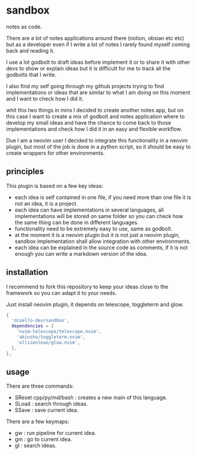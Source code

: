 # sandbox

notes as code.

There are a lot of notes applications around there (notion, obsian etc etc) but as a developer even if I write a lot of notes I rarely found myself coming back and reading it.

I use a lot godbolt to draft ideas before implement it or to share it with other devs to show or explain ideas but it is difficult for me to track all the godbolts that I write.

I also find my self going through my github projects trying to find implementations or ideas that are similar to what I am doing on this moment and I want to check how I did it.

whit this two things in mins I decided to create another notes app, but on this case I want to create a mix of godbolt and notes application where to develop my small ideas and have the chance to come back to those implementations and check how I did it in an easy and flexible workflow.

Due I am a neovim user I decided to integrate this functionality in a neovim plugin, but most of the job is done in a python script, so it should be easy to create wrappers for other environments.

## principles

This plugin is based on a few key ideas:
- each idea is self contained in one file, if you need more than one file it is not an idea, it is a project.
- each idea can have implementations in several languages, all implementations will be stored on same folder so you can check how the same thing can be done in different languages.
- functionality need to be extremely easy to use, same as godbolt.
- at the moment it is a neovim plugin but it is not just a neovim plugin, sandbox implementation shall allow integration with other environments.
- each idea can be explained in the source code as comments, if it is not enough you can write a markdown version of the idea.

## installation

I recommend to fork this repository to keep your ideas close to the framework so you can adapt it to your needs.

Just install neovim plugin, it depends on telescope, toggleterm and glow.

```lua
{
  'dcoello-dev/sandbox',
  dependencies = {
    'nvim-telescope/telescope.nvim',
    'akinsho/toggleterm.nvim',
    'ellisonleao/glow.nvim',
  },
},
```

## usage

There are three commands:
- SReset cpp/py/md/bash : creates a new main of this language.
- SLoad : search through ideas.
- SSave : save current idea.

There are a few keymaps:
- <leader>gw : run pipeline for current idea.
- <leader>gm : go to current idea.
- <leader>gl : search ideas.
